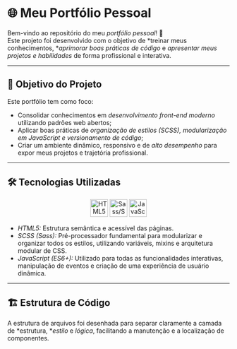 # 🌐 Meu Portfólio Pessoal

Bem-vindo ao repositório do meu *portfólio pessoal*! 🚀  
Este projeto foi desenvolvido com o objetivo de *treinar meus conhecimentos, **aprimorar boas práticas de código* e *apresentar meus projetos e habilidades* de forma profissional e interativa.

---

## 🧠 Objetivo do Projeto

Este portfólio tem como foco:
- Consolidar conhecimentos em *desenvolvimento front-end moderno* utilizando padrões web abertos;
- Aplicar boas práticas de *organização de estilos (SCSS), modularização em JavaScript e versionamento de código*;
- Criar um ambiente dinâmico, responsivo e de *alto desempenho* para expor meus projetos e trajetória profissional.

---

## 🛠️ Tecnologias Utilizadas

<p align="center">
  <img src="https://cdn.jsdelivr.net/gh/devicons/devicon/icons/html5/html5-original.svg" width="40" alt="HTML5"/>
  <img src="https://cdn.jsdelivr.net/gh/devicons/devicon/icons/sass/sass-original.svg" width="40" alt="Sass/SCSS"/>
  <img src="https://cdn.jsdelivr.net/gh/devicons/devicon/icons/javascript/javascript-original.svg" width="40" alt="JavaScript"/>
</p>

- *HTML5:* Estrutura semântica e acessível das páginas.
- *SCSS (Sass):* Pré-processador fundamental para modularizar e organizar todos os estilos, utilizando variáveis, mixins e arquitetura modular de CSS.
- *JavaScript (ES6+):* Utilizado para todas as funcionalidades interativas, manipulação de eventos e criação de uma experiência de usuário dinâmica.

---

## 🏗️ Estrutura de Código

A estrutura de arquivos foi desenhada para separar claramente a camada de *estrutura, **estilo* e *lógica*, facilitando a manutenção e a localização de componentes.
